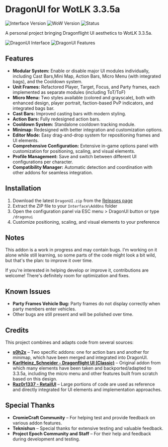 # DragonUI for WotLK 3.3.5a

![Interface Version](https://img.shields.io/badge/Interface-30300-blue)
![WoW Version](https://img.shields.io/badge/WoW-3.3.5a-orange)
![Status](https://img.shields.io/badge/Status-Stable-green)

A personal project bringing Dragonflight UI aesthetics to WotLK 3.3.5a.

![DragonUI Interface](https://i.postimg.cc/L8MPT006/1.png)
![DragonUI Features](https://i.postimg.cc/KYk0MWKc/3.png)

## Features

*   **Modular System:** Enable or disable major UI modules individually, including Cast Bars,Mini Map, Action Bars, Micro Menu (with integrated bags), and the Cooldown system.
*   **Unit Frames:** Refactored Player, Target, Focus, and Party frames, each implemented as separate modules (including ToT/ToF)
*   **Micro Menu:** Two styles available (colored and grayscale), both with enhanced design, player portrait, faction-based PvP indicators, and integrated bags bar.
*   **Cast Bars:** Improved casting bars with modern styling.
*   **Action Bars:** Fully redesigned action bars.
*   **Cooldown System:** Standalone cooldown tracking module.
*   **Minimap:** Redesigned with better integration and customization options.
*   **Editor Mode:** Easy drag-and-drop system for repositioning frames and UI elements.
*   **Comprehensive Configuration:** Extensive in-game options panel with customization for positioning, scaling, and visual elements.
*   **Profile Management:** Save and switch between different UI configurations per character.
*   **Compatibility Manager:** Automatic detection and coordination with other addons for seamless integration.

## Installation

1. Download the latest `DragonUI.zip` from the [Releases page](https://github.com/NeticSoul/DragonUI/releases)
2. Extract the ZIP file to your `Interface\AddOns` folder
3. Open the configuration panel via ESC menu > DragonUI button or type `/dragonui`
4. Customize positioning, scaling, and visual elements to your preference

## Notes

This addon is a work in progress and may contain bugs. I'm working on it alone while still learning, so some parts of the code might look a bit wild, but that's the plan: to improve it over time.

If you're interested in helping develop or improve it, contributions are welcome! There's definitely room for optimization and fixes.

## Known Issues

- **Party Frames Vehicle Bug:** Party frames do not display correctly when party members enter vehicles.
- Other bugs are still present and will be polished over time.

## Credits

This project combines and adapts code from several sources:

- **[s0h2x](https://github.com/s0h2x)** – Two specific addons: one for action bars and another for minimap, which have been merged and integrated into DragonUI.
- **[KarlHeinz_Schneider - Dragonflight UI (Classic)](https://www.curseforge.com/wow/addons/dragonflight-ui-classic)** – Original addon from which many elements have been taken and backported/adapted to 3.3.5a, including the micro menu and other features built from scratch based on this design.
- **[Raz0r1337 - RetailUI](https://github.com/Raz0r1337/RetailUI)** – Large portions of code are used as reference and directly integrated for UI elements and implementation approaches.

## Special Thanks

- **CromieCraft Community** – For helping test and provide feedback on various addon features.
- **Teknishun** – Special thanks for extensive testing and valuable feedback.
- **Project Epoch Community and Staff** – For their help and feedback during development and testing.